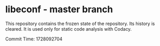 # libeconf - master branch

This repository contains the frozen state of the repository.
Its history is cleared. It is used only for static code
analysis with Codacy.

Commit Time: 1728092704